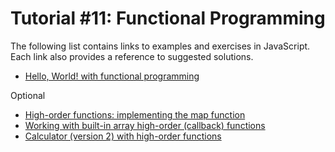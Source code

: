 # Tutorial #11: Functional Programming
The following list contains links to examples and exercises in JavaScript. Each link also provides a reference to suggested solutions.

- [Hello, World! with functional programming](https://jsfiddle.net/joseortiz/ruxgq2yt/)

Optional
- [High-order functions: implementing the map function](https://jsfiddle.net/joseortiz/7p9h8k20/)
- [Working with built-in array high-order (callback) functions](https://jsfiddle.net/joseortiz/bkjxs3a6/)
- [Calculator (version 2) with high-order functions](https://jsfiddle.net/joseortiz/fn3jqao8/)

